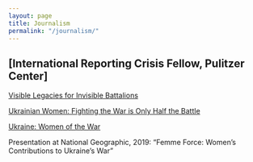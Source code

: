 ```yaml
---
layout: page
title: Journalism
permalink: "/journalism/"
---
```


## [International Reporting Crisis Fellow, Pulitzer Center]

[Visible Legacies for Invisible Battalions](https://pulitzercenter.org/reporting/ukraine-visible-legacies-invisible-battalions)

[Ukrainian Women: Fighting the War is Only Half the Battle](https://pulitzercenter.org/reporting/ukrainian-women-fighting-war-only-half-battle)

[Ukraine: Women of the War](https://pulitzercenter.org/reporting/ukraine-women-war)

Presentation at National Geographic, 2019: “Femme Force: Women’s Contributions to Ukraine’s War”

